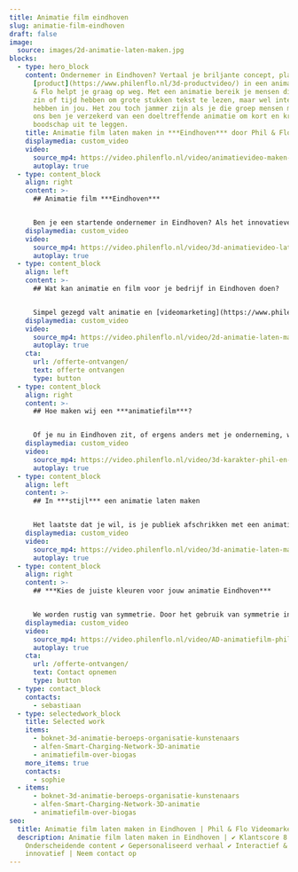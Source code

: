 ```yaml
---
title: Animatie film eindhoven
slug: animatie-film-eindhoven
draft: false
image:
  source: images/2d-animatie-laten-maken.jpg
blocks:
  - type: hero_block
    content: Ondernemer in Eindhoven? Vertaal je briljante concept, plan of
      [product](https://www.philenflo.nl/3d-productvideo/) in een animatie. Phil
      & Flo helpt je graag op weg. Met een animatie bereik je mensen die geen
      zin of tijd hebben om grote stukken tekst te lezen, maar wel interesse
      hebben in jou. Het zou toch jammer zijn als je die groep mensen mist? Bij
      ons ben je verzekerd van een doeltreffende animatie om kort en krachtig je
      boodschap uit te leggen.
    title: Animatie film laten maken in ***Eindhoven*** door Phil & Flo
    displaymedia: custom_video
    video:
      source_mp4: https://video.philenflo.nl/video/animatievideo-maken-phil-en-flo.mp4
      autoplay: true
  - type: content_block
    align: right
    content: >-
      ## Animatie film ***Eindhoven***


      Ben je een startende ondernemer in Eindhoven? Als het innovatieve hart van Nederland worden er vaak producten of diensten aangeboden die vaak moeilijk uit te leggen zijn in tekst en illustraties zien er ook vaak ingewikkeld uit. Toch wil je graag aan je (toekomstige) klanten overbrengen wat je te bieden hebt. Dat kun je heel goed doen met [animatie](https://www.philenflo.nl/oplossingen/animatie-laten-maken/) & film. In Eindhoven helpt [Phil & Flo](https://www.philenflo.nl/) bedrijven en ondernemers met het pakkend vertellen van hun verhaal.
    displaymedia: custom_video
    video:
      source_mp4: https://video.philenflo.nl/video/3d-animatievideo-laten-maken-phil-en-flo.mp4
      autoplay: true
  - type: content_block
    align: left
    content: >-
      ## Wat kan animatie en film voor je bedrijf in Eindhoven doen?


      Simpel gezegd valt animatie en [videomarketing](https://www.philenflo.nl/oplossingen/videomarketing/) meer op dan tekst en brengt je boodschap beter over. Als je een bepaalde doelgroep wilt bereiken, is animatie een sterke manier om de aandacht te pakken en vast te houden. Het visueel maken van informatie is niet alleen leuker om naar te kijken: je doelgroep zal je informatie — en je merk! — beter onthouden als je het presenteert in bewegende beelden.
    displaymedia: custom_video
    video:
      source_mp4: https://video.philenflo.nl/video/2d-animatie-laten-maken-phil-en-flo2.mp4
      autoplay: true
    cta:
      url: /offerte-ontvangen/
      text: offerte ontvangen
      type: button
  - type: content_block
    align: right
    content: >-
      ## Hoe maken wij een ***animatiefilm***?


      Of je nu in Eindhoven zit, of ergens anders met je onderneming, we komen graag bij je langs om vrijblijvend de mogelijkheden door te spreken. Je bent ook van harte welkom op een van onze kantoren (Hurksestraat 64, Eindhoven). Als we besluiten in zee te gaan, houden we je nauw betrokken bij het maken van de concepten en scripts. Zo weten we allebei zeker dat je tevreden zult zijn met het eindresultaat.
    displaymedia: custom_video
    video:
      source_mp4: https://video.philenflo.nl/video/3d-karakter-phil-en-flo.mp4
      autoplay: true
  - type: content_block
    align: left
    content: >-
      ## In ***stijl*** een animatie laten maken


      Het laatste dat je wil, is je publiek afschrikken met een animatiestijl die helemaal niet bij jou past. Als de stijl en inhoud van een animatie botsen, brengt dat kijkers in verwarring. Daarom maken de specialisten van Phil & Flo graag kennis met je. Zo zien we welke stijlen we beter kunnen hanteren dan andere: zakelijk, [educatief](https://www.philenflo.nl/branches/onderwijs-kunst-cultuur/) en/of speels. Wat de grafische vormgeving betreft, houden we ons graag aan je huisstijl, maar ook zonder huisstijl vinden we de juiste toon en beeldtaal om je boodschap zo goed mogelijk uit te dragen. Lees hier meer over [2d animatie](https://www.philenflo.nl/2d-animatie/) en [3d animatie](https://www.philenflo.nl/3-d-animatie-laten-maken/).
    displaymedia: custom_video
    video:
      source_mp4: https://video.philenflo.nl/video/3d-animatie-laten-maken-phil-en-flo1.mp4
      autoplay: true
  - type: content_block
    align: right
    content: >-
      ## ***Kies de juiste kleuren voor jouw animatie Eindhoven***


      We worden rustig van symmetrie. Door het gebruik van symmetrie in je vormgeving kun je een veilige, vertrouwde boodschap overbrengen. Asymmetrische beelden zorgen daarentegen voor prikkelingen en zetten aan tot actie. Ook kleuren spelen hierbij een grote rol. Zo staat bijvoorbeeld blauw voor ‘vertrouwen’ en groen voor ‘groei’ en ‘gezondheid’. Rood staat voor gevaar, warmte en actie. Kleur in je animatie zorgt dus voor verschillende acties.
    displaymedia: custom_video
    video:
      source_mp4: https://video.philenflo.nl/video/AD-animatiefilm-phil-en-flo.mp4
      autoplay: true
    cta:
      url: /offerte-ontvangen/
      text: Contact opnemen
      type: button
  - type: contact_block
    contacts:
      - sebastiaan
  - type: selectedwork_block
    title: Selected work
    items:
      - boknet-3d-animatie-beroeps-organisatie-kunstenaars
      - alfen-Smart-Charging-Network-3D-animatie
      - animatiefilm-over-biogas
    more_items: true
    contacts:
      - sophie
  - items:
      - boknet-3d-animatie-beroeps-organisatie-kunstenaars
      - alfen-Smart-Charging-Network-3D-animatie
      - animatiefilm-over-biogas
seo:
  title: Animatie film laten maken in Eindhoven | Phil & Flo Videomarketing
  description: Animatie film laten maken in Eindhoven | ✔ Klantscore 8.9 ✔
    Onderscheidende content ✔ Gepersonaliseerd verhaal ✔ Interactief &
    innovatief | Neem contact op
---
```

